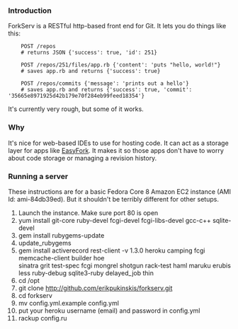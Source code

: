### Introduction

ForkServ is a RESTful http-based front end for Git.  It lets you do things like this:

        POST /repos          
        # returns JSON {'success': true, 'id': 251}

        POST /repos/251/files/app.rb {'content': 'puts "hello, world!"}
        # saves app.rb and returns {'success': true}

        POST /repos/commits {'message': 'prints out a hello'}
        # saves app.rb and returns {'success': true, 'commit': '35665e8971925d42b179e70f284eb99feed18354'}

It's currently very rough, but some of it works.

### Why

It's nice for web-based IDEs to use for hosting code.  It can act as a storage layer for
apps like [EasyFork](http://github.com/erikpukinskis/easyfork).  It makes it so those apps
don't have to worry about code storage or managing a revision history.

### Running a server

These instructions are for a basic Fedora Core 8 Amazon EC2 instance (AMI Id: ami-84db39ed).
But it shouldn't be terribly different for other setups.

1. Launch the instance.  Make sure port 80 is open
2. yum install git-core ruby-devel fcgi-devel fcgi-libs-devel gcc-c++ sqlite-devel
3. gem install rubygems-update
4. update_rubygems
5. gem install activerecord rest-client -v 1.3.0 
   heroku camping fcgi memcache-client builder hoe  
   sinatra grit test-spec fcgi mongrel shotgun rack-test 
   haml maruku erubis less ruby-debug sqlite3-ruby delayed_job thin
4. cd /opt
5. git clone http://github.com/erikpukinskis/forkserv.git
6. cd forkserv
7. mv config.yml.example config.yml
8. put your heroku username (email) and password in config.yml 
9. rackup config.ru

